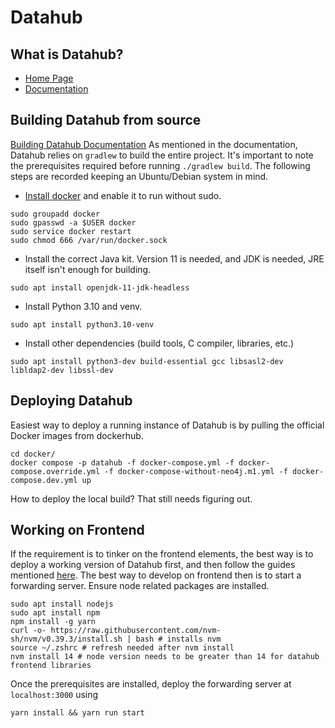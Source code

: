 # Datahub

## What is Datahub?
- [Home Page](https://datahubproject.io/)
- [Documentation](https://datahubproject.io/docs/)

## Building Datahub from source
[Building Datahub Documentation](https://datahubproject.io/docs/developers/)
As mentioned in the documentation, Datahub relies on `gradlew` to build the entire project. It's important to note the prerequisites required before running `./gradlew build`. The following steps are recorded keeping an Ubuntu/Debian system in mind.
- [Install docker](https://docs.docker.com/engine/install/ubuntu/) and enable it to run without sudo.
```
sudo groupadd docker
sudo gpasswd -a $USER docker
sudo service docker restart
sudo chmod 666 /var/run/docker.sock
```
- Install the correct Java kit. Version 11 is needed, and JDK is needed, JRE itself isn't enough for building.
```
sudo apt install openjdk-11-jdk-headless
```
- Install Python 3.10 and venv.
```
sudo apt install python3.10-venv
```
- Install other dependencies (build tools, C compiler, libraries, etc.)
```
sudo apt install python3-dev build-essential gcc libsasl2-dev libldap2-dev libssl-dev
```

## Deploying Datahub
Easiest way to deploy a running instance of Datahub is by pulling the official Docker images from dockerhub.
```
cd docker/
docker compose -p datahub -f docker-compose.yml -f docker-compose.override.yml -f docker-compose-without-neo4j.m1.yml -f docker-compose.dev.yml up
```
How to deploy the local build? That still needs figuring out.

## Working on Frontend
If the requirement is to tinker on the frontend elements, the best way is to deploy a working version of Datahub first, and then follow the guides mentioned [here](https://datahubproject.io/docs/datahub-web-react). The best way to develop on frontend then is to start a forwarding server. Ensure node related packages are installed.
```
sudo apt install nodejs
sudo apt install npm
npm install -g yarn
curl -o- https://raw.githubusercontent.com/nvm-sh/nvm/v0.39.3/install.sh | bash # installs nvm
source ~/.zshrc # refresh needed after nvm install
nvm install 14 # node version needs to be greater than 14 for datahub frontend libraries 
```
Once the prerequisites are installed, deploy the forwarding server at `localhost:3000` using
```
yarn install && yarn run start
```
